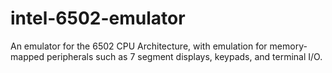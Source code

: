 # intel-6502-emulator
An emulator for the 6502 CPU Architecture, with emulation for memory-mapped peripherals such as 7 segment displays, keypads, and terminal I/O.


